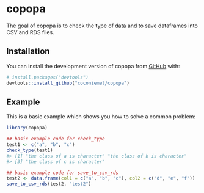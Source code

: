 
<!-- README.md is generated from README.Rmd. Please edit that file -->

# copopa

<!-- badges: start -->
<!-- badges: end -->

The goal of copopa is to check the type of data and to save dataframes
into CSV and RDS files.

## Installation

You can install the development version of copopa from
[GitHub](https://github.com/) with:

``` r
# install.packages("devtools")
devtools::install_github("coconiemel/copopa")
```

## Example

This is a basic example which shows you how to solve a common problem:

``` r
library(copopa)

## basic example code for check_type
test1 <- c("a", "b", "c")
check_type(test1)
#> [1] "the class of a is character" "the class of b is character"
#> [3] "the class of c is character"

## basic example code for save_to_csv_rds
test2 <- data.frame(col1 = c("a", "b", "c"), col2 = c("d", "e", "f"))
save_to_csv_rds(test2, "test2")
```
